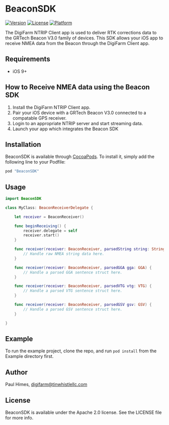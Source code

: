 # BeaconSDK

<!--- [![CI Status](http://img.shields.io/travis/Paul Himes/BeaconSDK.svg?style=flat)](https://travis-ci.org/Paul Himes/BeaconSDK) --->
[![Version](https://img.shields.io/cocoapods/v/BeaconSDK.svg?style=flat)](http://cocoapods.org/pods/BeaconSDK)
[![License](https://img.shields.io/cocoapods/l/BeaconSDK.svg?style=flat)](http://cocoapods.org/pods/BeaconSDK)
[![Platform](https://img.shields.io/cocoapods/p/BeaconSDK.svg?style=flat)](http://cocoapods.org/pods/BeaconSDK)

The DigiFarm NTRIP Client app is used to deliver RTK corrections data to the GRTech Beacon V3.0 family of devices. This SDK allows your iOS app to receive NMEA data from the Beacon through the DigiFarm Client app.

## Requirements

* iOS 9+

## How to Receive NMEA data using the Beacon SDK

1. Install the DigiFarm NTRIP Client app.
2. Pair your iOS device with a GRTech Beacon V3.0 connected to a compatable GPS receiver.
3. Login to an appropriate NTRIP server and start streaming data.
4. Launch your app which integrates the Beacon SDK

## Installation

BeaconSDK is available through [CocoaPods](http://cocoapods.org). To install
it, simply add the following line to your Podfile:

```ruby
pod "BeaconSDK"
```

## Usage

```Swift
import BeaconSDK

class MyClass: BeaconReceiverDelegate {

    let receiver = BeaconReceiver()

    func beginReceiving() {
        receiver.delegate = self
        receiver.start()
    }

    func receiver(receiver: BeaconReceiver, parsedString string: String) {
        // Handle raw NMEA string data here.
    }

    func receiver(receiver: BeaconReceiver, parsedGGA gga: GGA) {
        // Handle a parsed GGA sentence struct here.
    }

    func receiver(receiver: BeaconReceiver, parsedVTG vtg: VTG) {
        // Handle a parsed VTG sentence struct here.
    }

    func receiver(receiver: BeaconReceiver, parsedGSV gsv: GSV) {
        // Handle a parsed GSV sentence struct here.
    }

}
```

## Example

To run the example project, clone the repo, and run `pod install` from the Example directory first.

## Author

Paul Himes, digifarm@tinwhistlellc.com

## License

BeaconSDK is available under the Apache 2.0 license. See the LICENSE file for more info.
